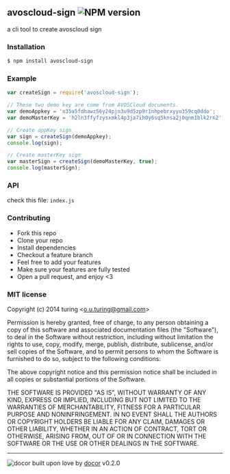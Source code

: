 ## avoscloud-sign ![NPM version](https://img.shields.io/npm/v/avoscloud-sign.svg?style=flat) 

a cli tool to create avoscloud sign

### Installation
```bash
$ npm install avoscloud-sign
```

### Example
```js
var createSign = require('avoscloud-sign');

// These two demo key are come from AVOSCloud documents.
var demoAppkey = 'n35a5fdhawz56y24pjn3u9d5zp9r1nhpebrxyyu359cq0ddo';
var demoMasterKey = 'h2ln3ffyfzysxmkl4p3ja7ih0y6sq5knsa2j0qnm1blk2rn2';

// Create appKey sign
var sign = createSign(demoAppkey);
console.log(sign);

// Create masterKey sign
var masterSign = createSign(demoMasterKey, true);
console.log(masterSign);
```

### API
check this file: `index.js`

### Contributing
- Fork this repo
- Clone your repo
- Install dependencies
- Checkout a feature branch
- Feel free to add your features
- Make sure your features are fully tested
- Open a pull request, and enjoy <3

### MIT license
Copyright (c) 2014 turing &lt;o.u.turing@gmail.com&gt;

Permission is hereby granted, free of charge, to any person obtaining a copy
of this software and associated documentation files (the &quot;Software&quot;), to deal
in the Software without restriction, including without limitation the rights
to use, copy, modify, merge, publish, distribute, sublicense, and/or sell
copies of the Software, and to permit persons to whom the Software is
furnished to do so, subject to the following conditions:

The above copyright notice and this permission notice shall be included in
all copies or substantial portions of the Software.

THE SOFTWARE IS PROVIDED &quot;AS IS&quot;, WITHOUT WARRANTY OF ANY KIND, EXPRESS OR
IMPLIED, INCLUDING BUT NOT LIMITED TO THE WARRANTIES OF MERCHANTABILITY,
FITNESS FOR A PARTICULAR PURPOSE AND NONINFRINGEMENT. IN NO EVENT SHALL THE
AUTHORS OR COPYRIGHT HOLDERS BE LIABLE FOR ANY CLAIM, DAMAGES OR OTHER
LIABILITY, WHETHER IN AN ACTION OF CONTRACT, TORT OR OTHERWISE, ARISING FROM,
OUT OF OR IN CONNECTION WITH THE SOFTWARE OR THE USE OR OTHER DEALINGS IN
THE SOFTWARE.

---
![docor](https://raw.githubusercontent.com/turingou/docor/master/docor.png)
built upon love by [docor](https://github.com/turingou/docor.git) v0.2.0